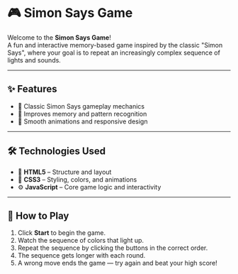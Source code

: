 # 🎮 Simon Says Game

Welcome to the **Simon Says Game**!  
A fun and interactive memory-based game inspired by the classic "Simon Says", where your goal is to repeat an increasingly complex sequence of lights and sounds.

---

## ✨ Features
- 🎯 Classic Simon Says gameplay mechanics  
- 🧠 Improves memory and pattern recognition  
- 🎨 Smooth animations and responsive design  

---

## 🛠️ Technologies Used
- 🧱 **HTML5** – Structure and layout  
- 🎨 **CSS3** – Styling, colors, and animations  
- ⚙️ **JavaScript** – Core game logic and interactivity

---

## 🚀 How to Play
1. Click **Start** to begin the game.  
2. Watch the sequence of colors that light up.  
3. Repeat the sequence by clicking the buttons in the correct order.  
4. The sequence gets longer with each round.  
5. A wrong move ends the game — try again and beat your high score!

